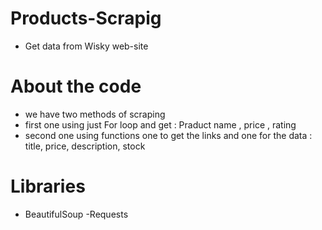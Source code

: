 # Products-Scrapig
- Get data from Wisky web-site

# About the code
- we have two methods of scraping 
- first one using just For loop and get : Praduct name , price , rating
- second one using functions one to get the links and one for the data : title, price, description, stock

# Libraries 
- BeautifulSoup
-Requests
